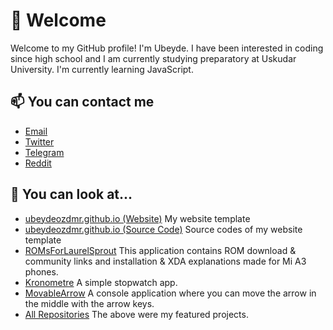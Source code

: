  # 👋 Welcome
Welcome to my GitHub profile! I'm Ubeyde. I have been interested in coding since high school and I am currently studying preparatory at Uskudar University. I'm currently learning JavaScript.
 ## 📫 You can contact me
 - [Email](mailto:ubeydeozdmr@gmail.com)
 - [Twitter](https://twitter.com/ubeydeozdmr)
 - [Telegram](https://t.me/ubeydeozdmr)
 - [Reddit](https://www.reddit.com/user/ubeydeozdmr)
 ## 👀 You can look at...
 - [ubeydeozdmr.github.io (Website)](https://ubeydeozdmr.github.io) My website template
 - [ubeydeozdmr.github.io (Source Code)](https://github.com/ubeydeozdmr/ubeydeozdmr.github.io) Source codes of my website template
 - [ROMsForLaurelSprout](https://github.com/ubeydeozdmr/ROMsForLaurelSprout) This application contains ROM download & community links and installation & XDA explanations made for Mi A3 phones.
 - [Kronometre](https://github.com/ubeydeozdmr/Kronometre) A simple stopwatch app.
 - [MovableArrow](https://github.com/ubeydeozdmr/MovableArrow) A console application where you can move the arrow in the middle with the arrow keys.
 - [All Repositories](https://github.com/ubeydeozdmr?tab=repositories) The above were my featured projects.

<!--
- 👋 Hi, I’m @ubeydeozdmr
- 👀 I’m interested in coding.
- 🌱 I’m currently learning JavaScript.
- 💞️ I’m looking to collaborate on nothing.
- 📫 How to reach me ubeydeozdmr@gmail.com
-->

<!---
ubeydeozdmr/ubeydeozdmr is a ✨ special ✨ repository because its `README.md` (this file) appears on your GitHub profile.
You can click the Preview link to take a look at your changes.
--->
